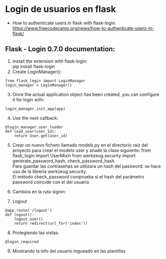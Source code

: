 # Login de usuarios en flask

* How to authenticate users in flask with flask-login. 
https://www.freecodecamp.org/news/how-to-authenticate-users-in-flask/

## Flask - Login 0.7.0 documentation:
1. Install the extension with flask-login:<br>
pip install flask-login<br>
2. Create LoginManager():<br>
~~~
from flask_login import LoginManager
login_manager = LoginManager()
~~~


3. Once the actual application object has been created, you can configure it for login with:<br>
~~~
login_manager.init_app(app)
~~~


4. Use the next callback:

~~~
@login_manager.user_loader
def load_user(user_id):
    return User.get(user_id)
~~~


5. Crear un nuevo fichero llamado models.py en el directorio raiz del proyecto para crear el modelo user y añade la clase siguiente: 
from flask_login import UserMixin
from werkzeug.security import generate_password_hash, check_password_hash.<br>
Para guardar las contraseñas se utilizara un hash del password: se hace uso de la librería werkzeug.security.<br>
El método check_password comprueba si el hash del parámetro password coincide con el del usuario.

6. Cambios en la ruta signin:

7. Logout
~~~
@app.route('/logout')
def logout():
    logout_user()
    return redirect(url_for('index'))
~~~

8. Protegiendo las vistas:
~~~
@login_required
~~~
9. Mostrando la info del usuario logueado en las plantillas